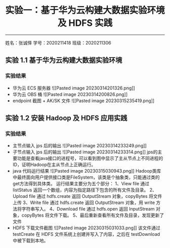 # <center>实验一：基于华为云构建大数据实验环境及 HDFS 实践</center>
---
姓名：张诚怿
学号：2020211418
班级：2020211306

## 实验 1.1 基于华为云构建大数据实验环境
### 实验结果
- 华为云 ECS 服务器
![[Pasted image 20230314201326.png]]
- 华为云 OBS 桶
![[Pasted image 20230314200826.png]]
- endpoint 截图 + AK/SK 文件
![[Pasted image 20230315235419.png]]

## 实验 1.2 安装 Hadoop 及 HDFS 应用实践
### 实验结果
- 主节点输入 jps 后的输出
![[Pasted image 20230314233249.png]]
- 子节点输入 jps 后的输出
![[Pasted image 20230314233314.png]]
jps的主要功能是查看java接口的进程号，可以看到图中显示了主从节点上不同进程的ID，证明Hadoop在主从节点上正确运行。
- java 代码运行结果
![[Pasted image 20230315030943.png]]
Hadoop类库中最终面向用户提供接口类是FileSystem，该类是个抽象类，只能通过类的get方法得到具体类。
运行结果主要分为五个部分：
	1、View file
	通过 listStatus 返回一个数组，内容为指定路径下包含的所有文件及目录。
	2、Upload file
	通过 hdfs.create 返回 OutputStream 对象，copyBytes 将文件上传
	3、Write file
	通过 hdfs.create 返回 OutputStream 对象，用 write 方法将字符串写入。
	4、Download file
	通过 hdfs.open 返回 InputStream 对象，copyBytes 将文件下载。
	5、最后重新查看所有文件及目录，发现更新了文件
- HDFS 下载文件截图
![[Pasted image 20230315031033.png]]
该文件通过 testCreate 在 HDFS 文件系统上创建并写入了内容，之后在 testDownload 中被下载到本地。


